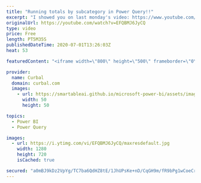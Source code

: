 ```yaml
---
title: "Running totals by subcategory in Power Query!!"
excerpt: "I showed you on last monday's video: https://www.youtube.com/watch?v=uX3_dnb5on0 how to do running totals in power query, and in this video I will show you how to do it but by subcategory or group.  Fingers crossed I managed to explain myself!! :)  Here you can download all the pbix files: https://curbal.com/donwload-center"
originalUrl: https://youtube.com/watch?v=EFQBMJ6JyCQ
type: video
price: Free
length: PT5M35S
publishedDateTime: 2020-07-01T13:26:03Z
heat: 53

featuredContent: "<iframe width=\"800\" height=\"500\" frameborder=\"0\" src=\"https://www.youtube.com/embed/EFQBMJ6JyCQ\" allow=\"accelerometer; autoplay; encrypted-media; gyroscope; picture-in-picture\" allowfullscreen></iframe>"

provider:
  name: Curbal
  domain: curbal.com
  images:
    - url: https://smartableai.github.io/microsoft-power-bi/assets/images/organizations/curbal.com-50x50.jpg
      width: 50
      height: 50

topics:
  - Power BI
  - Power Query

images:
  - url: https://i.ytimg.com/vi/EFQBMJ6JyCQ/maxresdefault.jpg
    width: 1280
    height: 720
    isCached: true

secured: "a0mBJ9kDz2VpYg/TC7ba6QdHZ8tE/1JhUPsKe+nD/CqGH9m/fR9bPg1wCoeCrxaf6gN5e55NU7UlAbzvZNIUyBf4FuYfLa62kDGsf74N/WxFXgyTH13qsD+FLfsBMhYNVgmAa1jmIBZ7JDlt8wbByEFXC/O4VtER8ScB5N+hDIdJPJbw0Au/kammpqC/FwWsR7xSDLPgZPgbWEIRH8VXuZCkFR95GyluYNpQLqJzQuEemhN7M/j2JVNFL3oge9yGOl0gWs3/VT6dH8UfAGstAysok6i+AceB1OiIPv2nWVwVzjTOhQYFm4WaweizmV9lhzDeTMbpwqXDHVk0+ArvKMmDICeAokQjhqr1RggpZANSmbcyvF53A/wm/iBBdNGc6Ux+VGR/teh7tSjg9vCq46LiXMuoKPA4lslpl2A+KOc=;t2JINiI+fEfmaD5Y19UYeQ=="
---
```


